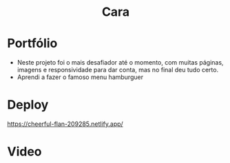  <p align="center">


</p>
<h1 align="center"> Cara </h1>

# Portfólio
- Neste projeto foi o mais desafiador até o momento, com muitas páginas, imagens e responsividade para dar conta, mas no final deu tudo certo.
- Aprendi a fazer o famoso menu hamburguer 


# Deploy
https://cheerful-flan-209285.netlify.app/

# Video
